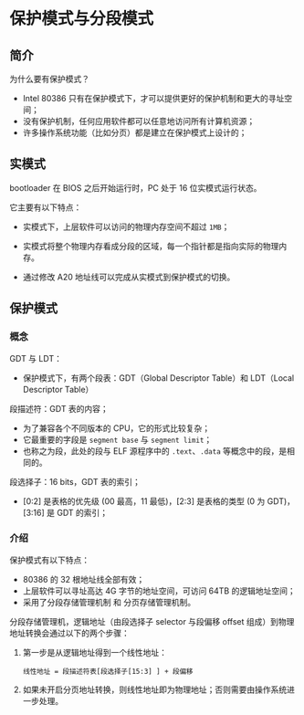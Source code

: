 # 保护模式与分段模式

## 简介

为什么要有保护模式？

- Intel 80386 只有在保护模式下，才可以提供更好的保护机制和更大的寻址空间；
- 没有保护机制，任何应用软件都可以任意地访问所有计算机资源；
- 许多操作系统功能（比如分页）都是建立在保护模式上设计的；

## 实模式

bootloader 在 BIOS 之后开始运行时，PC 处于 16 位实模式运行状态。

它主要有以下特点：

- 实模式下，上层软件可以访问的物理内存空间不超过 `1MB`；

- 实模式将整个物理内存看成分段的区域，每一个指针都是指向实际的物理内存。

- 通过修改 A20 地址线可以完成从实模式到保护模式的切换。

## 保护模式

### 概念

GDT 与 LDT：

- 保护模式下，有两个段表：GDT（Global Descriptor Table）和 LDT（Local Descriptor Table）

段描述符：GDT 表的内容；

- 为了兼容各个不同版本的 CPU，它的形式比较复杂；
- 它最重要的字段是 `segment base` 与 `segment limit`；
- 也称之为段，此处的段与 ELF 源程序中的 `.text`、`.data` 等概念中的段，是相同的。

段选择子：16 bits，GDT 表的索引；

- [0:2] 是表格的优先级 (00 最高，11 最低)，[2:3] 是表格的类型 (0 为 GDT)，[3:16] 是 GDT 的索引；

### 介绍

保护模式有以下特点：

- 80386 的 32 根地址线全部有效；
- 上层软件可以寻址高达 4G 字节的地址空间，可访问 64TB 的逻辑地址空间；
- 采用了分段存储管理机制 和 分页存储管理机制。

分段存储管理机，逻辑地址（由段选择子 selector 与段偏移 offset 组成）到物理地址转换会通过以下的两个步骤：

1. 第一步是从逻辑地址得到一个线性地址：

   ```
   线性地址 = 段描述符表[段选择子[15:3] ] + 段偏移
   ```

2. 如果未开启分页地址转换，则线性地址即为物理地址；否则需要由操作系统进一步处理。

